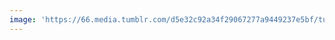 ```yaml
---
image: 'https://66.media.tumblr.com/d5e32c92a34f29067277a9449237e5bf/tumblr_ndhbwvCf9w1tbdx3so1_1280.jpg'
---
```

